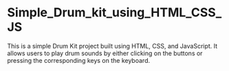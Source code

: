 # Simple_Drum_kit_using_HTML_CSS_JS
This is a simple Drum Kit project built using HTML, CSS, and JavaScript. It allows users to play drum sounds by either clicking on the buttons or pressing the corresponding keys on the keyboard.
